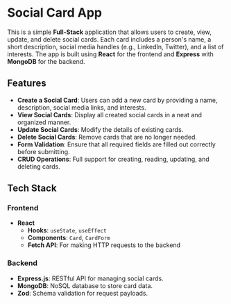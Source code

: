 # Social Card App

This is a simple **Full-Stack** application that allows users to create, view, update, and delete social cards. Each card includes a person's name, a short description, social media handles (e.g., LinkedIn, Twitter), and a list of interests. The app is built using **React** for the frontend and **Express** with **MongoDB** for the backend.

## Features

- **Create a Social Card**: Users can add a new card by providing a name, description, social media links, and interests.
- **View Social Cards**: Display all created social cards in a neat and organized manner.
- **Update Social Cards**: Modify the details of existing cards.
- **Delete Social Cards**: Remove cards that are no longer needed.
- **Form Validation**: Ensure that all required fields are filled out correctly before submitting.
- **CRUD Operations**: Full support for creating, reading, updating, and deleting cards.

## Tech Stack

### Frontend

- **React**
  - **Hooks**: `useState`, `useEffect`
  - **Components**: `Card`, `CardForm`
  - **Fetch API**: For making HTTP requests to the backend

### Backend

- **Express.js**: RESTful API for managing social cards.
- **MongoDB**: NoSQL database to store card data.
- **Zod**: Schema validation for request payloads.

